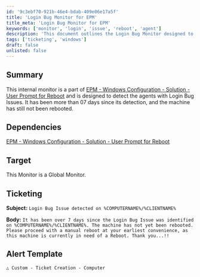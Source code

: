 ```yaml
---
id: '9c3ebf70-921b-46e4-bdab-409e06e17a5f'
title: 'Login Bug Monitor for EPM'
title_meta: 'Login Bug Monitor for EPM'
keywords: ['monitor', 'login', 'issue', 'reboot', 'agent']
description: 'This document outlines the Login Bug Monitor designed to detect agents with login issues that have not been rebooted for over 7 days, as part of the EPM - Windows Configuration solution. It includes dependencies, target information, ticketing details, and alert templates.'
tags: ['ticketing', 'windows']
draft: false
unlisted: false
---
```

## Summary

This internal monitor is a part of [EPM - Windows Configuration - Solution - User Prompt for Reboot](https://proval.itglue.com/DOC-5078775-9088563) and is designed to detect the agents with Login Bug Issues. It has been more than 07 days since its detection, and the machine has still not been rebooted.

## Dependencies

[EPM - Windows Configuration - Solution - User Prompt for Reboot](https://proval.itglue.com/DOC-5078775-9088563)

## Target

This Monitor is a Global Monitor.

## Ticketing

**Subject:** `Login Bug Issue detected on %COMPUTERNAME%/%CLIENTNAME%`

**Body:** `It has been over 7 days since the Login Bug Issue was identified on %COMPUTERNAME%/%CLIENTNAME%. The machine has not yet been rebooted. Please proceed with a manual reboot at your earliest convenience, as this machine is currently in need of a Reboot. Thank you...!!`

## Alert Template

`△ Custom - Ticket Creation - Computer`











